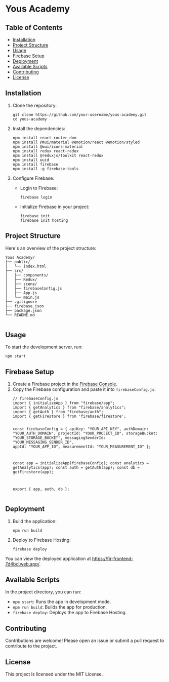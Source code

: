 <body>
  <h1>Yous Academy</h1>
  <h2>Table of Contents</h2>
  <ul>
    <li><a href="#installation">Installation</a></li>
    <li><a href="#project-structure">Project Structure</a></li>
    <li><a href="#usage">Usage</a></li>
    <li><a href="#firebase-setup">Firebase Setup</a></li>
    <li><a href="#deployment">Deployment</a></li>
    <li><a href="#available-scripts">Available Scripts</a></li>
    <li><a href="#contributing">Contributing</a></li>
    <li><a href="#license">License</a></li>
  </ul>
  <h2 id="installation">Installation</h2>
  <ol>
    <li>Clone the repository:</li>
    <pre><code>git clone https://github.com/your-username/yous-academy.git
cd yous-academy</code></pre>
    <li>Install the dependencies:</li>
    <pre><code>npm install react-router-dom
npm install @mui/material @emotion/react @emotion/styled
npm install @mui/icons-material
npm install redux react-redux
npm install @reduxjs/toolkit react-redux
npm install uuid
npm install firebase
npm install -g firebase-tools</code></pre>
    <li>Configure Firebase:</li>
    <ul>
      <li>Login to Firebase:</li>
      <pre><code>firebase login</code></pre>
      <li>Initialize Firebase in your project:</li>
      <pre><code>firebase init
firebase init hosting</code></pre>
</ul>
  </ol>
  <h2 id="project-structure">Project Structure</h2>
  <p>Here's an overview of the project structure:</p>
  <pre><code>Yous Academy/
├── public/
│   └── index.html
├── src/
│   ├── components/
│   ├── Redux/
│   ├── scene/
│   ├── firebaseConfig.js
│   ├── App.js
│   └── main.js
├── .gitignore
├── firebase.json
├── package.json
└── README.md
  </code></pre>
  <h2 id="usage">Usage</h2>
  <p>To start the development server, run:</p>
  <pre><code>npm start</code></pre>
  <h2 id="firebase-setup">Firebase Setup</h2>
  <ol>
    <li>Create a Firebase project in the <a href="https://console.firebase.google.com/">Firebase Console</a>.</li>
    <li>Copy the Firebase configuration and paste it into <code>firebaseConfig.js</code>:</li>
    <pre><code>// firebaseConfig.js
import { initializeApp } from "firebase/app";
import { getAnalytics } from "firebase/analytics";
import { getAuth } from "firebase/auth";
import { getFirestore } from 'firebase/firestore';

const firebaseConfig = {
apiKey: "YOUR_API_KEY",
authDomain: "YOUR_AUTH_DOMAIN",
projectId: "YOUR_PROJECT_ID",
storageBucket: "YOUR_STORAGE_BUCKET",
messagingSenderId: "YOUR_MESSAGING_SENDER_ID",
appId: "YOUR_APP_ID",
measurementId: "YOUR_MEASUREMENT_ID"
};

const app = initializeApp(firebaseConfig);
const analytics = getAnalytics(app);
const auth = getAuth(app);
const db = getFirestore(app);

export { app, auth, db };</code></pre>
  </ol>
  <h2 id="deployment">Deployment</h2>
  <ol>
    <li>Build the application:</li>
    <pre><code>npm run build</code></pre>
    <li>Deploy to Firebase Hosting:</li>
    <pre><code>firebase deploy</code></pre>
  </ol>
  <p>You can view the deployed application at <a href="https://fir-frontend-7d4bd.web.app/">https://fir-frontend-7d4bd.web.app/</a>.</p>

  <h2 id="available-scripts">Available Scripts</h2>
  <p>In the project directory, you can run:</p>
  <ul>
    <li><code>npm start</code>: Runs the app in development mode.</li>
    <li><code>npm run build</code>: Builds the app for production.</li>
    <li><code>firebase deploy</code>: Deploys the app to Firebase Hosting.</li>
  </ul>
  <h2 id="contributing">Contributing</h2>
  <p>Contributions are welcome! Please open an issue or submit a pull request to contribute to the project.</p>
  <h2 id="license">License</h2>
  <p>This project is licensed under the MIT License.</p>
